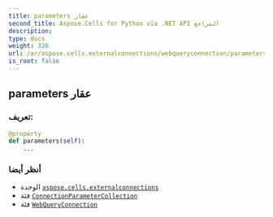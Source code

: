 ```yaml
---
title: parameters عقار
second_title: Aspose.Cells for Python via .NET API المراجع
description:
type: docs
weight: 320
url: /ar/aspose.cells.externalconnections/webqueryconnection/parameters/
is_root: false
---
```

##  parameters عقار
###  تعريف:
```python
@property
def parameters(self):
    ...
```

###  أنظر أيضا
* الوحدة [`aspose.cells.externalconnections`](../../)
* فئة [`ConnectionParameterCollection`](/cells/python-net/ar/aspose.cells.externalconnections/connectionparametercollection)
* فئة [`WebQueryConnection`](/cells/python-net/ar/aspose.cells.externalconnections/webqueryconnection)
